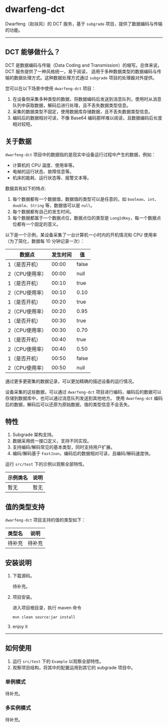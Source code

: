 # dwarfeng-dct

Dwarfeng（赵扶风）的 DCT 服务，基于 `subgrade` 项目，提供了数据编码与传输的功能。

---

## DCT 能够做什么？

DCT 是数据编码与传输（Data Coding and Transmission）的缩写。总体来说，DCT 服务提供了一种风格统一，易于阅读，
适用于多种数据类型的数据编码与传输的数据处理方式。这种数据处理方式通过 `subgrade` 项目的处理器对外提供。

您可以在以下场景中使用 `dwarfeng-dct` 项目：

1. 在设备侧采集多种类型的数据，将数据编码后发送到消息队列，使用时从消息队列中获取数据，解码后进行处理，且不丢失数据类型信息。
2. 采集的数据类型不固定，使用数据库存储数据，且不丢失数据类型信息。
3. 编码后的数据相对可读，不像 Base64 编码那样难以阅读，且数据编码后长度相对较短。

## 关于数据

`dwarfeng-dct` 项目中的数据指的是现实中设备运行过程中产生的数据，例如：

- 计算机的 CPU 温度、使用率等。
- 电梯的运行状态、故障信息等。
- 机床的能耗、运行状态等、报警文本等。

数据具有如下的特点:

1. 每个数据都有一个数据值，数据值的类型可以是任意的，如 `boolean`、`int`、`double`、`String` 等，数据值可以是 `null`。
2. 每个数据都有自己的发生时间。
3. 每个数据都属于一个数据点位，数据点位的类型是 `LongIdKey`，每一个数据点位都有一个固定的意义。

以下是一个示例，某设备采集了一台计算机一小时内的开机情况和 CPU 使用率（为了简化，数据每 10 分钟记录一次）：

| 数据点       | 发生时间  | 值     |
|-----------|-------|-------|
| 1（是否开机）   | 00:00 | false |
| 2（CPU使用率） | 00:00 | null  |
| 1（是否开机）   | 00:10 | true  |
| 2（CPU使用率） | 00:10 | 0.10  |
| 1（是否开机）   | 00:20 | true  |
| 2（CPU使用率） | 00:20 | 0.95  |
| 1（是否开机）   | 00:30 | true  |
| 2（CPU使用率） | 00:30 | 0.70  |
| 1（是否开机）   | 00:40 | true  |
| 2（CPU使用率） | 00:40 | 0.50  |
| 1（是否开机）   | 00:50 | false |
| 2（CPU使用率） | 00:50 | null  |

通过更多更密集的数据记录，可以更加精确的描述设备的运行情况。

设备采集的这些数据，可以通过 `dwarfeng-dct` 项目进行编码，编码后的数据可以存储到数据库中，也可以通过消息队列发送到其他地方。
使用 `dwarfeng-dct` 编码后的数据，解码后可以还原为原始数据，值的类型信息不会丢失。

## 特性

1. Subgrade 架构支持。
2. 数据采用统一接口定义，支持不同实现。
3. 支持编码/解码常见的基本类型，同时支持用户扩展。
4. 编码/解码基于 `FastJson`，编码后的数据相对可读，且编码/解码速度快。

运行 `src/test` 下的示例以观察全部特性。

| 示例类名 | 说明 |
|------|----|
| 暂无   | 暂无 |

## 值的类型支持

`dwarfeng-dct` 项目支持的值的类型如下：

| 类型名 | 说明  |
|-----|-----|
| 待补充 | 待补充 |

## 安装说明

1. 下载源码。

   待补充。

2. 项目安装。

   进入项目根目录，执行 maven 命令
   ```
   mvn clean source:jar install
   ```

3. enjoy it

---

## 如何使用

1. 运行 `src/test` 下的 `Example` 以观察全部特性。
2. 观察项目结构，将其中的配置运用到其它的 subgrade 项目中。

### 单例模式

待补充。

### 多实例模式

待补充。

